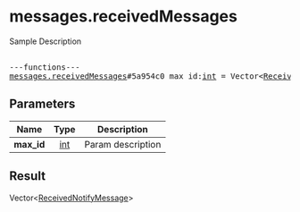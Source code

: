 # messages.receivedMessages

Sample Description

<pre>

---functions---
<a href="../method/messages.receivedMessages.md">messages.receivedMessages</a>#5a954c0 max_id:<a href="../type/int.md">int</a> = Vector&lt;<a href="../type/ReceivedNotifyMessage.md">ReceivedNotifyMessage</a>&gt;;</pre>
## Parameters

| Name | Type | Description |
|------|:----:|-------------|
| **max_id** | <a href="../type/int.md">int</a> | Param description |

## Result

Vector&lt;<a href="../type/ReceivedNotifyMessage.md">ReceivedNotifyMessage</a>&gt;

